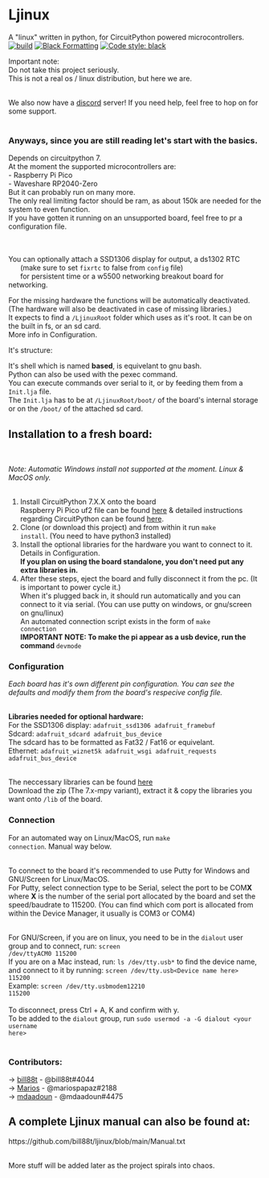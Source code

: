 # Ljinux 
A "linux" written in python, for CircuitPython powered microcontrollers.<br />
[![build](https://github.com/bill88t/ljinux/actions/workflows/Compiletest.yml/badge.svg)](https://github.com/bill88t/ljinux/actions/workflows/Compiletest.yml)
[![Black Formatting](https://github.com/bill88t/ljinux/actions/workflows/black.yml/badge.svg)](https://github.com/bill88t/ljinux/actions/workflows/black.yml)
<a href="https://github.com/psf/black"><img alt="Code style: black" src="https://img.shields.io/badge/code%20style-black-000000.svg"></a>
<br />

Important note:<br />
Do not take this project seriously.<br />
This is not a real os / linux distribution, but here we are.<br /><br />

We also now have a [discord](https://discord.gg/V8AejwGpCv) server! If you need help, feel free to hop on for some support.<br /><br />

<h3>Anyways, since you are still reading let's start with the basics.</h3>
Depends on circuitpython 7.<br />
At the moment the supported microcontrollers are:<br />
 - Raspberry Pi Pico <br />
 - Waveshare RP2040-Zero <br />
But it can probably run on many more.<br />
The only real limiting factor should be ram, as about 150k are needed for the system to even function.<br />
If you have gotten it running on an unsupported board, feel free to pr a configuration file.<br /><br />

<br />You can optionally attach a SSD1306 display for output, a ds1302 RTC <br />
&nbsp;&nbsp;&nbsp;&nbsp;&nbsp;&nbsp;(make sure to set <code>fixrtc</code> to false from <code>config</code> file)<br />
&nbsp;&nbsp;&nbsp;&nbsp;&nbsp;&nbsp;for persistent time or a w5500 networking breakout board for networking.<br />

For the missing hardware the functions will be automatically deactivated. (The hardware will also be deactivated in case of missing libraries.)<br />
It expects to find a <code>/LjinuxRoot</code> folder which uses as it's root. It can be on the built in fs, or an sd card.<br />
More info in Configuration.<br />

It's structure:<br />

It's shell which is named <b>based</b>, is equivelant to gnu bash.<br />Python can also be used with the pexec command.<br />
You can execute commands over serial to it, or by feeding them from a <code>Init.lja</code> file.<br />
The <code>Init.lja</code> has to be at <code>/LjinuxRoot/boot/</code> of the board's internal storage or on the <code>/boot/</code> of the attached sd card.<br />

<h2>Installation to a fresh board:</h2><br />

<i>Note: Automatic Windows install not supported at the moment. Linux & MacOS only.</i><br /><br />

1) Install CircuitPython 7.X.X onto the board<br />
    Raspberry Pi Pico uf2 file can be found [here](https://circuitpython.org/board/raspberry_pi_board) & detailed instructions regarding CircuitPython can be found [here](https://learn.adafruit.com/welcome-to-circuitpython).<br />
2) Clone (or download this project) and from within it run <code>make install</code>. (You need to have python3 installed)<br />
3) Install the optional libraries for the hardware you want to connect to it. Details in Configuration.<br />
<b>If you plan on using the board standalone, you don't need put any extra libraries in.</b><br />
4) After these steps, eject the board and fully disconnect it from the pc. (It is important to power cycle it.)<br />
   When it's plugged back in, it should run automatically and you can connect to it via serial. (You can use putty on windows, or gnu/screen on gnu/linux)<br />
   An automated connection script exists in the form of <code>make connection</code><br />
<b>IMPORTANT NOTE: To make the pi appear as a usb device, run the command </b><code>devmode</code><br />

<h3>Configuration</h3>

<i>Each board has it's own different pin configuration. You can see the defaults and modify them from the board's respecive config file.</i><br /><br />

<b>Libraries needed for optional hardware:</b><br />
For the SSD1306 display: <code>adafruit_ssd1306 adafruit_framebuf</code><br />
Sdcard: <code>adafruit_sdcard adafruit_bus_device</code><br />
    The sdcard has to be formatted as Fat32 / Fat16 or equivelant.<br />
Ethernet: <code>adafruit_wiznet5k adafruit_wsgi adafruit_requests adafruit_bus_device</code><br /><br />

The neccessary libraries can be found [here](https://github.com/adafruit/Adafruit_CircuitPython_Bundle/releases)<br />
Download the zip (The 7.x-mpy variant), extract it & copy the libraries you want onto <code>/lib</code> of the board.

<h3>Connection</h3>

For an automated way on Linux/MacOS, run <code>make connection</code>. Manual way below.<br /><br />

To connect to the board it's recommended to use Putty for Windows and GNU/Screen for Linux/MacOS.<br />
For Putty, select connection type to be Serial, select the port to be COM<b>X</b> where <b>X</b> is the number of the serial port allocated by the board and set the speed/baudrate to 115200. (You can find which com port is allocated from within the Device Manager, it usually is COM3 or COM4)<br /><br />

For GNU/Screen, if you are on linux, you need to be in the <code>dialout</code> user group and to connect, run: <code>screen /dev/ttyACM0 115200</code><br />If you are on a Mac instead, run: <code>ls /dev/tty.usb*</code> to find the device name, and connect to it by running: <code>screen /dev/tty.usb\<Device name here\> 115200</code><br />
Example: <code>screen /dev/tty.usbmodem12210 115200</code><br /><br />
To disconnect, press Ctrl + A, K and confirm with y.<br />
To be added to the <code>dialout</code> group, run <code>sudo usermod -a -G dialout \<your username here\></code><br /><br />

<h3>Contributors:</h3>

-> [bill88t](https://github.com/bill88t) - @bill88t#4044
<br />-> [Marios](https://github.com/mariospapaz) - @mariospapaz#2188
<br />-> [mdaadoun](https://github.com/mdaadoun) - @mdaadoun#4475

<h2>A complete Ljinux manual can also be found at:</h2>
https://github.com/bill88t/ljinux/blob/main/Manual.txt<br /><br />

More stuff will be added later as the project spirals into chaos.
